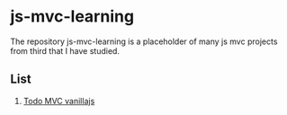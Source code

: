 # js-mvc-learning
The repository js-mvc-learning is a placeholder of many js mvc projects from third that I have studied.

## List

1. [Todo MVC vanillajs](https://github.com/tastejs/todomvc)
